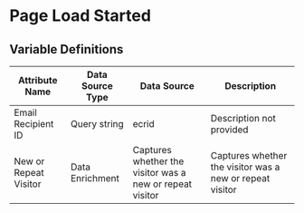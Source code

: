 # Page Load Started

### 

## Variable Definitions

|Attribute Name|Data Source Type|Data Source|Description|
| --- | --- | --- | --- |
|Email Recipient ID|Query string|ecrid|Description not provided|
|New or Repeat Visitor|Data Enrichment|Captures whether the visitor was a new or repeat visitor|Captures whether the visitor was a new or repeat visitor|



